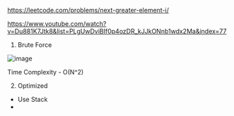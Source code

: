 https://leetcode.com/problems/next-greater-element-i/

https://www.youtube.com/watch?v=Du881K7Jtk8&list=PLgUwDviBIf0p4ozDR_kJJkONnb1wdx2Ma&index=77

1. Brute Force 

![image](https://user-images.githubusercontent.com/53824950/146485650-aaa8c3e2-1eab-4a0c-ba2f-1abd812a9c9d.png)

Time Complexity - O(N^2)

2. Optimized

- Use Stack
- 

